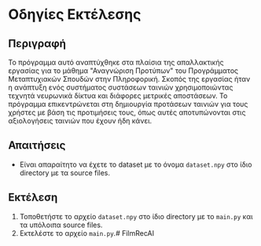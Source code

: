 # Οδηγίες Εκτέλεσης

## Περιγραφή

Το πρόγραμμα αυτό αναπτύχθηκε στα πλαίσια της απαλλακτικής εργασίας για το μάθημα "Αναγνώριση Προτύπων" του Προγράμματος Μεταπτυχιακών Σπουδών στην Πληροφορική. Σκοπός της εργασίας ήταν η ανάπτυξη ενός συστήματος συστάσεων ταινιών χρησιμοποιώντας τεχνητά νευρωνικά δίκτυα και διάφορες μετρικές αποστάσεων. Το πρόγραμμα επικεντρώνεται στη δημιουργία προτάσεων ταινιών για τους χρήστες με βάση τις προτιμήσεις τους, όπως αυτές αποτυπώνονται στις αξιολογήσεις ταινιών που έχουν ήδη κάνει.

## Απαιτήσεις

- Είναι απαραίτητο να έχετε το dataset με το όνομα `dataset.npy` στο ίδιο directory με τα source files.

## Εκτέλεση

1. Τοποθετήστε το αρχείο `dataset.npy` στο ίδιο directory με το `main.py` και τα υπόλοιπα source files.
2. Εκτελέστε το αρχείο `main.py`.# FilmRecAI
